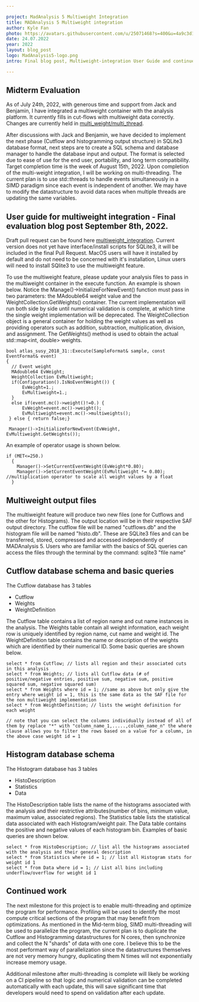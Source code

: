 ```yaml
---

project: MadAnalysis 5 Multiweight Integration
title: MADAnalysis 5 Multiweight integration
author: Kyle Fan
photo: https://avatars.githubusercontent.com/u/25071468?s=400&u=4a9c3d16631b63f5fea28cc2738b77dbaaa5fa37&v=4
date: 24.07.2022 
year: 2022 
layout: blog_post
logo: MadAnalysis5-logo.png
intro: Final blog post, Multiweight-integration User Guide and continued work plans.

---
```


## Midterm Evaluation

<p> 

As of July 24th, 2022, with generous time and support from Jack and Benjamin, I have integrated a multiweight container with the analysis platform. It currently fills in cut-flows with multiweight data correctly. Changes are currently held in [multi_weight/multi_thread](https://github.com/kfan326/madanalysis5/tree/multi_weight/multi_thread).
  
</p> 

<p> 
  
After discussions with Jack and Benjamin, we have decided to implement the next phase (Cutflow and histogramming output structure) in SQLite3 database format, next steps are to create a SQL schema and database manager to handle the database input and output. The format is selected due to ease of use for the end user, portability, and long term compatibility. Target completion time is the week of August 15th, 2022. Upon completion of the multi-weight integration, I will be working on multi-threading. The current plan is to use std::threads to handle events simultaneously in a SIMD paradigm since each event is independent of another. We may have to modify the datastructure to avoid data races when multiple threads are updating the same variables.

</p>


## User guide for multiweight integration - Final evaluation blog post September 8th, 2022.

<p>

Draft pull request can be found here [multiweight_integration](https://github.com/MadAnalysis/madanalysis5/pull/125). Current version does not yet have interface/install scripts for SQLite3, it will be included in the final Pull Request. MacOS users will have it installed by default and do not need to be concerned with it's installation, Linux users will need to install SQlite3 to use the multiweight feature.
 
</p>

<p>

To use the multiweight feature, please update your analysis files to pass in the multiweight container in the execute function. An example is shown below. Notice the Manage()->InitializeForNewEvent() function must pass in two parameters: the MAdouble64 weight value and the WeightCollection.GetWeights() container. The current implementation will run both side by side until numerical validation is complete, at which time the single weight implementation will be deprecated. The WeightCollection object is a general container for holding the weight values as well as providing operators such as addition, subtraction, multiplication, division, and assignment. The GetWeights() method is used to obtain the actual std::map<int, double> weights.
 
</p>

```
bool atlas_susy_2018_31::Execute(SampleFormat& sample, const EventFormat& event)
{
  // Event weight
  MAdouble64 EvWeight;
  WeightCollection EvMultiweight;
  if(Configuration().IsNoEventWeight()) {
	  EvWeight=1.;
	  EvMultiweight=1.;
  }
  else if(event.mc()->weight()!=0.) {
	  EvWeight=event.mc()->weight();
	  EvMultiweight=event.mc()->multiweights();
 } else { return false;}
 
 Manager()->InitializeForNewEvent(EvWeight, EvMultiweight.GetWeights());
```
<p>
	An example of operator usage is shown below. 
</p>

```
if (MET<=250.) 
  {	
	Manager()->SetCurrentEventWeight(EvWeight*0.80); 
	Manager()->SetCurrentEventWeight(EvMultiweight *= 0.80); //multiplication operator to scale all weight values by a float
  }
```
## Multiweight output files

<p>
The multiweight feature will produce two new files (one for Cutflows and the other for Histograms). The output location will be in their respective SAF output directory. The cutflow file will be named "cutflows.db" and the histogram file will be named "histo.db". These are SQLite3 files and can be transferred, stored, compressed and accessed independently of MADAnalysis 5. Users who are familiar with the basics of SQL queries can access the files through the terminal by the command: sqlite3 "file name"	
</p>

## Cutflow database schema and basic queries


The Cutflow database has 3 tables 
- Cutflow 
- Weights 
- WeightDefinition 

<p>
The Cutflow table contains a list of region name and cut name instances in the analysis. The Weights table contain all weight information, each weight row is uniquely identified by region name, cut name and weight id. The WeightDefinition table contains the name or description of the weights which are identified by their numerical ID. Some basic queries are shown below.
</p>

```
select * from Cutflow; // lists all region and their associated cuts in this analysis
select * from Weights; // lists all Cutflow data (# of positive/negative entries, positive sum, negative sum, positive squared sum, negative squared sum)
select * from Weights where id = 1; //same as above but only give the entry where weight id = 1, this is the same data as the SAF file for the non multiweight implementation
select * from WeightDefinition; // lists the weight definition for each weight

// note that you can select the columns individually instead of all of them by replace "*" with "column_name_1,.....,column_name_n" the where clause allows you to filter the rows based on a value for a column, in the above case weight id = 1
```
## Histogram database schema

The Histogram database has 3 tables
- HistoDescription
- Statistics
- Data

<p>

The HistoDescription table lists the name of the histograms associated with the analysis and their restrictive attributes(number of bins, minimum value, maximum value, associated regions). The Statistics table lists the statistical data associated with each Histogram/weight pair. The Data table contains the positive and negative values of each histogram bin. Examples of basic queries are shown below.
</p>

```
select * from HistoDescription; // list all the histograms associated with the analysis and their general description
select * from Statistics where id = 1; // list all Histogram stats for weight id 1
select * from Data where id = 1; // List all bins including underflow/overflow for weight id 1
```
## Continued work

The next milestone for this project is to enable multi-threading and optimize the program for performance. Profiling will be used to identify the most compute critical sections of the program that may benefit from optimizations. As mentioned in the Mid-term blog, SIMD multi-threading will be used to parallelize the program, the current plan is to duplicate the Cutflow and Histogramming datastructures for N cores, then synchronize and collect the N "shards" of data with one core. I believe this to be the most performant way of parallelization since the datastructures themselves are not very memory hungry, duplicating them N times will not exponentially increase memory usage.

Additional milestone after multi-threading is complete will likely be working on a CI pipeline so that logic and numerical validation can be completed automatically with each update, this will save significant time that developers would need to spend on validation after each update.



